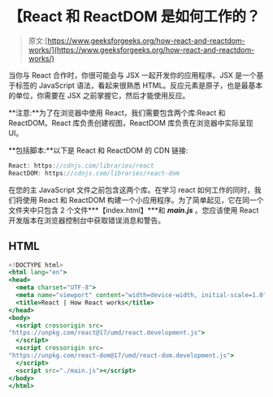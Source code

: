 # 【React 和 ReactDOM 是如何工作的？

> 原文:[https://www.geeksforgeeks.org/how-react-and-reactdom-works/](https://www.geeksforgeeks.org/how-react-and-reactdom-works/)

当你与 React 合作时，你很可能会与 JSX 一起开发你的应用程序。JSX 是一个基于标签的 JavaScript 语法，看起来很熟悉 HTML。反应元素是原子，也是最基本的单位，你需要在 JSX 之前掌握它，然后才能使用反应。

**注意:**为了在浏览器中使用 React，我们需要包含两个库:React 和 ReactDOM。React 库负责创建视图，ReactDOM 库负责在浏览器中实际呈现 UI。

**包括脚本:**以下是 React 和 ReactDOM 的 CDN 链接:

```jsx
React: https://cdnjs.com/libraries/react
ReactDOM: https://cdnjs.com/libraries/react-dom
```

在您的主 JavaScript 文件之前包含这两个库。在学习 react 如何工作的同时，我们将使用 React 和 ReactDOM 构建一个小应用程序。为了简单起见，它在同一个文件夹中只包含 2 个文件***【index.html】***和 ***main.js*** 。您应该使用 React 开发版本在浏览器控制台中获取错误消息和警告。

## HTML

```jsx
<!DOCTYPE html>
<html lang="en">
<head>
  <meta charset="UTF-8">
  <meta name="viewport" content="width=device-width, initial-scale=1.0">
  <title>React | How React works</title>
</head>
<body>
  <script crossorigin src=
"https://unpkg.com/react@17/umd/react.development.js">
  </script>
  <script crossorigin src=
"https://unpkg.com/react-dom@17/umd/react-dom.development.js">
  </script>
  <script src="./main.js"></script>
</body>
</html>
```